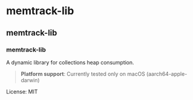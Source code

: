 # memtrack-lib


## memtrack-lib

### memtrack-lib

A dynamic library for collections heap consumption.

> **Platform support**: Currently tested only on macOS (aarch64-apple-darwin)

License: MIT
